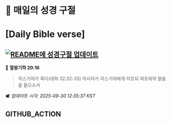 # 🙏 매일의 성경 구절
# [Daily Bible verse]
## [![README에 성경구절 업데이트](https://github.com/DONGSUKA/first_test/actions/workflows/update-readme-bible.yml/badge.svg)](https://github.com/DONGSUKA/first_test/actions/workflows/update-readme-bible.yml)
<!-- START_BIBLE_VERSE -->
📖 **열왕기하 20:16**
> 히스기야가 죽다(대하 32:32-33) 이사야가 히스기야에게 이르되 여호와의 말씀을 들으소서

🕊️ _업데이트 시각: 2025-09-30 12:35:37 KST_
  <!-- END_BIBLE_VERSE -->
## GITHUB_ACTION
